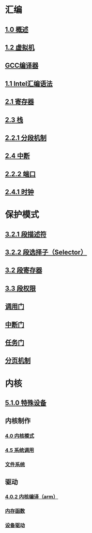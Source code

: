 # 汇编
## [1.0 概述](汇编/1.0%20概述.md)
## [1.2 虚拟机](汇编/1.2%20虚拟机.md)
## [GCC编译器](汇编/GCC编译器.md)
## [1.1 Intel汇编语法](汇编/1.1%20Intel汇编语法.md)
## [2.1 寄存器](汇编/2.1%20寄存器.md)
## [2.3 栈](汇编/2.3%20栈.md)
## [2.2.1 分段机制](汇编/2.2.1%20分段机制.md)
## [2.4 中断](汇编/2.4%20中断.md)
## [2.2.2 端口](汇编/2.2.2%20端口.md)
## [2.4.1 时钟](汇编/2.4.1%20时钟.md)

# 保护模式
## [3.2.1 段描述符](保护模式/3.2.1%20段描述符.md)
## [3.2.2 段选择子（Selector）](保护模式/3.2.2%20段选择子（Selector）.md)
## [3.2 段寄存器](保护模式/3.2%20段寄存器.md)
## [3.3 段权限](保护模式/3.3%20段权限.md)
## [调用门](保护模式/调用门.md)
## [中断门](保护模式/中断门.md)
## [任务门](保护模式/任务门.md)
## [分页机制](保护模式/分页机制.md)

# 内核
## [5.1.0 特殊设备](../Linux%20kernel/5.1.0%20特殊设备.md)

## 内核制作
### [4.0 内核模式](../Linux%20kernel/4.0%20内核模式.md)
### [4.5 系统调用](../Linux%20kernel/4.5%20系统调用.md)
### [文件系统](../Linux%20kernel/内核/文件系统.md)

## 驱动
### [4.0.2 内核编译（arm）](../Linux%20kernel/4.0.2%20内核编译（arm）.md)
### [内存函数](../Linux%20kernel/内核/内存函数.md)
### [设备驱动](../Linux%20kernel/内核/设备驱动.md)





